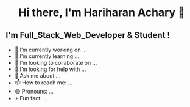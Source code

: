 <h1 align="center">Hi there, I'm Hariharan Achary 👋</h1

<img align="center" src="https://raw.githubusercontent.com/itsharry46/itsharry46/master/code.gif" />


## I'm Full_Stack_Web_Developer & Student !

- 🔭 I’m currently working on ...
- 🌱 I’m currently learning ...
- 👯 I’m looking to collaborate on ...
- 🤔 I’m looking for help with ...
- 💬 Ask me about ...
- 📫 How to reach me: ...
- 😄 Pronouns: ...
- ⚡ Fun fact: ...


